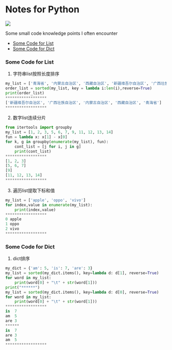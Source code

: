 # Notes for Python
[![](https://img.shields.io/badge/update-anytime-success.svg)](https://github.com/jia-zh/Program-Notes-for-Python)
  
Some small code knowledge points I often encounter
  
- [Some Code for List](#some-code-for-list)
- [Some Code for Dict](#some-code-for-dict)

  
### Some Code for List
  
1. 字符串list按照长度排序
```python
my_list = ['青海省', '内蒙古自治区', '西藏自治区', '新疆维吾尔自治区', '广西壮族自治区']  
order_list = sorted(my_list, key = lambda i:len(i),reverse=True)  
print(order_list) 
******************
['新疆维吾尔自治区', '广西壮族自治区', '内蒙古自治区', '西藏自治区', '青海省']  
******************
```

2. 数字list连续分片
```python
from itertools import groupby
my_list = [1, 2, 3, 5, 6, 7, 9, 11, 12, 13, 14]
fun = lambda x: x[1] - x[0]
for k, g in groupby(enumerate(my_list), fun):
    cont_list = [j for i, j in g]
    print(cont_list)
******************
[1, 2, 3]
[5, 6, 7]
[9]
[11, 12, 13, 14]
******************
```
3. 遍历list提取下标和值
```python
my_list = ['apple', 'oppo', 'vivo']
for index,value in enumerate(my_list):
    print(index,value)
******************
0 apple
1 oppo
2 vivo
******************
```

### Some Code for Dict
1. dict排序
```python
my_dict = {'am': 5, 'is': 7, 'are': 3}
my_list = sorted(my_dict.items(), key=lambda d: d[1], reverse=True)
for word in my_list:
    print(word[0] + "\t" + str(word[1]))
print("******")
my_list = sorted(my_dict.items(), key=lambda d: d[0], reverse=True)
for word in my_list:
    print(word[0] + "\t" + str(word[1]))
******************
is	7
am	5
are	3
******
is	7
are	3
am	5
******************
```
